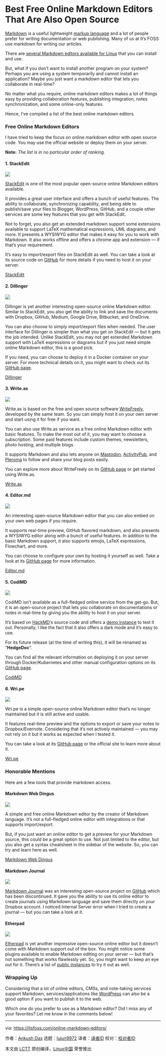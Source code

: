 [#]: collector: (lujun9972)
[#]: translator: ( )
[#]: reviewer: ( )
[#]: publisher: ( )
[#]: url: ( )
[#]: subject: (Best Free Online Markdown Editors That Are Also Open Source)
[#]: via: (https://itsfoss.com/online-markdown-editors/)
[#]: author: (Ankush Das https://itsfoss.com/author/ankush/)

Best Free Online Markdown Editors That Are Also Open Source
======

[Markdown][1] is a useful lightweight [markup language][2] and a lot of people prefer for writing documentation or web publishing. Many of us at It’s FOSS use markdown for writing our articles.

There are [several Markdown editors available for Linux][3] that you can install and use.

But, what if you don’t want to install another program on your system? Perhaps you are using a system temporarily and cannot install an application? Maybe you just want a markdown editor that lets you collaborate in real-time?

No matter what you require, online markdown editors makes a lot of things easy by providing collaboration features, publishing integration, notes synchronization, and some online-only features.

Hence, I’ve compiled a list of the best online markdown editors.

### Free Online Markdown Editors

I have tried to keep the focus on online markdown editor with open source code. You may use the official website or deploy them on your server.

**Note:** _The list is in no particular order of ranking._

#### 1\. StackEdit

![][4]

[StackEdit][5] is one of the most popular open-source online Markdown editors available.

It provides a great user interface and offers a bunch of useful features. The ability to collaborate, synchronizing capability, and being able to publish/save your files to Blogger, WordPress, GitHub, and a couple other services are some key features that you get with StackEdit.

Not to forget, you also get an extended markdown support some extensions available to support LaTeX mathematical expressions, UML diagrams, and more. It presents a WYSIWYG editor that makes it easy for you to work with Markdown. It also works offline and offers a chrome app and extension — if that’s your requirement.

It’s easy to import/export files on StackEdit as well. You can take a look at its source code on [GitHub][6] for more details if you need to host it on your server.

[StackEdit][7]

#### 2\. Dillinger

![][8]

Dillinger is yet another interesting open-source online Markdown editor. Similar to StackEdit, you also get the ability to link and save the documents with Dropbox, GitHub, Medium, Google Drive, Bitbucket, and OneDrive.

You can also choose to simply import/export files when needed. The user interface for Dillinger is simpler than what you get on StackEdit — but it gets the job intended. Unlike StackEdit, you may not get extended Markdown support with LaTeX expressions or diagrams but if you just need simple online Markdown editor, this is a good pick.

If you need, you can choose to deploy it in a Docker container on your server. For more technical details on it, you might want to check out its [GitHub page][9].

[Dillinger][10]

#### 3\. Write.as

![][11]

Write.as is based on the free and open source software [WriteFreely][12], developed by the same team. So you can simply host it on your own server and start using it for free if you want.

You can also use Write.as service as a free online Markdown editor with basic features. To make the most out of it, you may want to choose a subscription. Some paid features include custom themes, newsletters, photo hosting, and multiple blogs.

It supports Markdown and also lets anyone on [Mastodon][13], [ActivityPub][14], and [Pleroma][15] to follow and share your blog posts easily.

You can explore more about WriteFreely on its [GitHub page][16] or get started using Write.as.

[Write.as][17]

#### 4\. Editor.md

![][18]

An interesting open-source Markdown editor that you can also embed on your own web pages if you require.

It supports real-time preview, GitHub flavored markdown, and also presents a WYSIWYG editor along with a bunch of useful features. In addition to the basic Markdown support, it also supports emojis, LaTeX expressions, Flowchart, and more.

You can choose to configure your own by hosting it yourself as well. Take a look at its [GitHub page][19] for more information.

[Editor.md][20]

#### 5\. CodiMD

![][21]

CodiMD isn’t available as a full-fledged online service from the get-go. But, it is an open-source project that lets you collaborate on documentations or notes in real-time by giving you the ability to host it on your server.

It’s based on [HackMD][22]‘s source code and offers a [demo instance][23] to test it out. Personally, I like the fact that it also offers a dark mode and it’s easy to use.

For its future release (at the time of writing this), it will be renamed as “**HedgeDoc**“.

You can find all the relevant information on deploying it on your server through Docker/Kubernetes and other manual configuration options on its [GitHub page][24].

[CodiMD][25]

#### 6\. Wri.pe

![][26]

Wri.pe is a simple open-source online Markdown editor that’s no longer maintained but it is still active and usable.

It features real-time preview and the options to export or save your notes to Dropbox/Evernote. Considering that it’s not actively maintained — you may not rely on it but it works as expected when I tested it.

You can take a look at its [GitHub page][27] or the official site to learn more about it.

[Wri.pe][28]

### Honorable Mentions

Here are a few tools that provide markdown access.

#### Markdown Web Dingus

![][29]

A simple and free online Markdown editor by the creator of Markdown language. It’s not a full-fledged online editor with integrations or that supports import/export.

But, if you just want an online editor to get a preview for your Markdown source, this could be a great option to use. Not just limited to the editor, but you also get a syntax cheatsheet in the sidebar of the website. So, you can try and learn here as well.

[Markdown Web Dingus][30]

#### Markdown Journal

![][31]

[Markdown Journal][32] was an interesting open-source project on [GitHub][33] which has been discontinued. It gave you the ability to use its online editor to create journals using Markdown language and save them directly on your Dropbox account. I noticed Internal Server error when I tried to create a journal — but you can take a look at it.

#### Etherpad

![][34]

[Etherpad][35] is yet another impressive open-source online editor but it doesn’t come with Markdown support out of the box. You might notice some plugins available to enable Markdown editing on your server — but that’s not something that works flawlessly yet. So, you might want to keep an eye out for it. There’s a list of [public instances][36] to try it out as well.

### Wrapping Up

Considering that a lot of online editors, CMSs, and note-taking services support Markdown, services/applications like [WordPress][37] can also be a good option if you want to publish it to the web.

Which one do you prefer to use as a Markdown editor? Did I miss any of your favorites? Let me know in the comments below!

--------------------------------------------------------------------------------

via: https://itsfoss.com/online-markdown-editors/

作者：[Ankush Das][a]
选题：[lujun9972][b]
译者：[译者ID](https://github.com/译者ID)
校对：[校对者ID](https://github.com/校对者ID)

本文由 [LCTT](https://github.com/LCTT/TranslateProject) 原创编译，[Linux中国](https://linux.cn/) 荣誉推出

[a]: https://itsfoss.com/author/ankush/
[b]: https://github.com/lujun9972
[1]: https://en.wikipedia.org/wiki/Markdown
[2]: https://en.wikipedia.org/wiki/Markup_language
[3]: https://itsfoss.com/best-markdown-editors-linux/
[4]: https://i0.wp.com/itsfoss.com/wp-content/uploads/2020/08/stackedit-screenshot.png?resize=800%2C396&ssl=1
[5]: https://itsfoss.com/stackedit-markdown-editor/
[6]: https://github.com/benweet/stackedit
[7]: https://stackedit.io/
[8]: https://i0.wp.com/itsfoss.com/wp-content/uploads/2020/08/dillinger-screenshot.jpg?resize=800%2C390&ssl=1
[9]: https://github.com/joemccann/dillinger
[10]: https://dillinger.io/
[11]: https://i2.wp.com/itsfoss.com/wp-content/uploads/2020/08/write-as-screenshot.jpg?resize=800%2C505&ssl=1
[12]: https://writefreely.org/
[13]: https://itsfoss.com/mastodon-open-source-alternative-twitter/
[14]: https://en.wikipedia.org/wiki/ActivityPub
[15]: https://pleroma.social/
[16]: https://github.com/writeas/writefreely
[17]: https://write.as/
[18]: https://i2.wp.com/itsfoss.com/wp-content/uploads/2020/08/editor-md-screenshot.jpg?resize=800%2C436&ssl=1
[19]: https://github.com/pandao/editor.md
[20]: http://editor.md.ipandao.com/en.html
[21]: https://i0.wp.com/itsfoss.com/wp-content/uploads/2020/08/codiMD.png?resize=800%2C525&ssl=1
[22]: https://hackmd.io/
[23]: https://demo.codimd.org/
[24]: https://github.com/codimd/server
[25]: https://demo.codimd.org
[26]: https://i0.wp.com/itsfoss.com/wp-content/uploads/2020/08/wri-pe-screenshot.jpg?resize=800%2C558&ssl=1
[27]: https://github.com/masuidrive/open-wripe
[28]: https://wri.pe/
[29]: https://i0.wp.com/itsfoss.com/wp-content/uploads/2020/08/markdown-web-dingus.jpg?resize=800%2C616&ssl=1
[30]: https://daringfireball.net/projects/markdown/dingus
[31]: https://i1.wp.com/itsfoss.com/wp-content/uploads/2020/08/markdown-journal.jpg?resize=800%2C656&ssl=1
[32]: https://markdownjournal.com/
[33]: https://github.com/maciakl/MarkdownJournal
[34]: https://i1.wp.com/itsfoss.com/wp-content/uploads/2020/08/etherpad-public-instance.png?resize=800%2C556&ssl=1
[35]: https://etherpad.org/
[36]: https://github.com/ether/etherpad-lite/wiki/Sites-that-run-Etherpad-Lite
[37]: https://wordpress.com/
